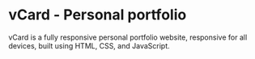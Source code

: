 # vCard - Personal portfolio

vCard is a fully responsive personal portfolio website, responsive for all devices, built using HTML, CSS, and JavaScript.